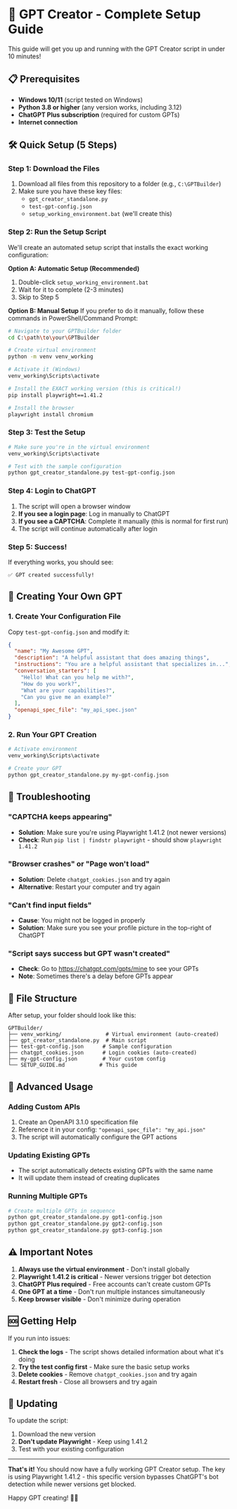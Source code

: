 # 🚀 GPT Creator - Complete Setup Guide

This guide will get you up and running with the GPT Creator script in under 10 minutes!

## 📋 Prerequisites

- **Windows 10/11** (script tested on Windows)
- **Python 3.8 or higher** (any version works, including 3.12)
- **ChatGPT Plus subscription** (required for custom GPTs)
- **Internet connection**

## 🛠️ Quick Setup (5 Steps)

### Step 1: Download the Files
1. Download all files from this repository to a folder (e.g., `C:\GPTBuilder`)
2. Make sure you have these key files:
   - `gpt_creator_standalone.py`
   - `test-gpt-config.json`
   - `setup_working_environment.bat` (we'll create this)

### Step 2: Run the Setup Script
We'll create an automated setup script that installs the exact working configuration:

**Option A: Automatic Setup (Recommended)**
1. Double-click `setup_working_environment.bat`
2. Wait for it to complete (2-3 minutes)
3. Skip to Step 5

**Option B: Manual Setup**
If you prefer to do it manually, follow these commands in PowerShell/Command Prompt:

```bash
# Navigate to your GPTBuilder folder
cd C:\path\to\your\GPTBuilder

# Create virtual environment
python -m venv venv_working

# Activate it (Windows)
venv_working\Scripts\activate

# Install the EXACT working version (this is critical!)
pip install playwright==1.41.2

# Install the browser
playwright install chromium
```

### Step 3: Test the Setup
```bash
# Make sure you're in the virtual environment
venv_working\Scripts\activate

# Test with the sample configuration
python gpt_creator_standalone.py test-gpt-config.json
```

### Step 4: Login to ChatGPT
1. The script will open a browser window
2. **If you see a login page**: Log in manually to ChatGPT
3. **If you see a CAPTCHA**: Complete it manually (this is normal for first run)
4. The script will continue automatically after login

### Step 5: Success!
If everything works, you should see:
```
✅ GPT created successfully!
```

## 🎯 Creating Your Own GPT

### 1. Create Your Configuration File
Copy `test-gpt-config.json` and modify it:

```json
{
  "name": "My Awesome GPT",
  "description": "A helpful assistant that does amazing things",
  "instructions": "You are a helpful assistant that specializes in...",
  "conversation_starters": [
    "Hello! What can you help me with?",
    "How do you work?",
    "What are your capabilities?",
    "Can you give me an example?"
  ],
  "openapi_spec_file": "my_api_spec.json"
}
```

### 2. Run Your GPT Creation
```bash
# Activate environment
venv_working\Scripts\activate

# Create your GPT
python gpt_creator_standalone.py my-gpt-config.json
```

## 🔧 Troubleshooting

### "CAPTCHA keeps appearing"
- **Solution**: Make sure you're using Playwright 1.41.2 (not newer versions)
- **Check**: Run `pip list | findstr playwright` - should show `playwright 1.41.2`

### "Browser crashes" or "Page won't load"
- **Solution**: Delete `chatgpt_cookies.json` and try again
- **Alternative**: Restart your computer and try again

### "Can't find input fields"
- **Cause**: You might not be logged in properly
- **Solution**: Make sure you see your profile picture in the top-right of ChatGPT

### "Script says success but GPT wasn't created"
- **Check**: Go to https://chatgpt.com/gpts/mine to see your GPTs
- **Note**: Sometimes there's a delay before GPTs appear

## 📁 File Structure
After setup, your folder should look like this:
```
GPTBuilder/
├── venv_working/              # Virtual environment (auto-created)
├── gpt_creator_standalone.py  # Main script
├── test-gpt-config.json      # Sample configuration
├── chatgpt_cookies.json      # Login cookies (auto-created)
├── my-gpt-config.json        # Your custom config
└── SETUP_GUIDE.md           # This guide
```

## 🎉 Advanced Usage

### Adding Custom APIs
1. Create an OpenAPI 3.1.0 specification file
2. Reference it in your config: `"openapi_spec_file": "my_api.json"`
3. The script will automatically configure the GPT actions

### Updating Existing GPTs
- The script automatically detects existing GPTs with the same name
- It will update them instead of creating duplicates

### Running Multiple GPTs
```bash
# Create multiple GPTs in sequence
python gpt_creator_standalone.py gpt1-config.json
python gpt_creator_standalone.py gpt2-config.json
python gpt_creator_standalone.py gpt3-config.json
```

## ⚠️ Important Notes

1. **Always use the virtual environment** - Don't install globally
2. **Playwright 1.41.2 is critical** - Newer versions trigger bot detection
3. **ChatGPT Plus required** - Free accounts can't create custom GPTs
4. **One GPT at a time** - Don't run multiple instances simultaneously
5. **Keep browser visible** - Don't minimize during operation

## 🆘 Getting Help

If you run into issues:

1. **Check the logs** - The script shows detailed information about what it's doing
2. **Try the test config first** - Make sure the basic setup works
3. **Delete cookies** - Remove `chatgpt_cookies.json` and try again
4. **Restart fresh** - Close all browsers and try again

## 🔄 Updating

To update the script:
1. Download the new version
2. **Don't update Playwright** - Keep using 1.41.2
3. Test with your existing configuration

---

**That's it!** You should now have a fully working GPT Creator setup. The key is using Playwright 1.41.2 - this specific version bypasses ChatGPT's bot detection while newer versions get blocked.

Happy GPT creating! 🤖✨ 